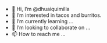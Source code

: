 - 👋 Hi, I’m @dhuaiquimilla
- 👀 I’m interested in tacos and burritos.
- 🌱 I’m currently learning ...
- 💞️ I’m looking to collaborate on ...
- 📫 How to reach me ...

<!---
dhuaiquimilla/dhuaiquimilla is a ✨ special ✨ repository because its `README.md` (this file) appears on your GitHub profile.
You can click the Preview link to take a look at your changes.
--->
